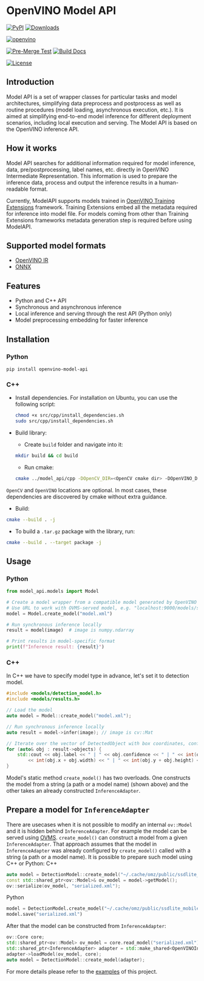 # OpenVINO Model API

[![PyPI](https://img.shields.io/pypi/v/otx)](https://pypi.org/project/openvino-model-api)
[![Downloads](https://static.pepy.tech/personalized-badge/otx?period=total&units=international_system&left_color=grey&right_color=green&left_text=PyPI%20Downloads)](https://pepy.tech/project/openvino-model-api)

<!-- markdownlint-disable MD042 -->

[![openvino](https://img.shields.io/badge/openvino-2025.1-purple)]()

<!-- markdownlint-enable  MD042 -->

[![Pre-Merge Test](https://github.com/open-edge-platform/model_api/actions/workflows/pre_commit.yml/badge.svg)](https://github.com/open-edge-platform/model_api/actions/workflows/pre_commit.yml)
[![Build Docs](https://github.com/open-edge-platform/model_api/actions/workflows/docs.yml/badge.svg)](https://github.com/open-edge-platform/model_api/actions/workflows/docs.yml)

[![License](https://img.shields.io/badge/License-Apache%202.0-blue.svg)](https://opensource.org/licenses/Apache-2.0)

## Introduction

Model API is a set of wrapper classes for particular tasks and model architectures, simplifying data preprocess and postprocess as well as routine procedures (model loading, asynchronous execution, etc.). It is aimed at simplifying end-to-end model inference for different deployment scenarios, including local execution and serving. The Model API is based on the OpenVINO inference API.

## How it works

Model API searches for additional information required for model inference, data, pre/postprocessing, label names, etc. directly in OpenVINO Intermediate Representation. This information is used to prepare the inference data, process and output the inference results in a human-readable format.

Currently, ModelAPI supports models trained in [OpenVINO Training Extensions](https://github.com/openvinotoolkit/training_extensions) framework.
Training Extensions embed all the metadata required for inference into model file. For models coming from other than Training Extensions frameworks metadata generation step is required before using ModelAPI.

## Supported model formats

- [OpenVINO IR](https://docs.openvino.ai/2025/documentation/openvino-ir-format.html)
- [ONNX](https://onnx.ai)

## Features

- Python and C++ API
- Synchronous and asynchronous inference
- Local inference and serving through the rest API (Python only)
- Model preprocessing embedding for faster inference

## Installation

### Python

`pip install openvino-model-api`

### C++

- Install dependencies. For installation on Ubuntu, you can use the following script:

  ```bash
  chmod +x src/cpp/install_dependencies.sh
  sudo src/cpp/install_dependencies.sh
  ```

- Build library:
  - Create `build` folder and navigate into it:

  ```bash
  mkdir build && cd build
  ```
  - Run cmake:

  ```bash
  cmake ../model_api/cpp -DOpenCV_DIR=<OpenCV cmake dir> -DOpenVINO_DIR=<OpenVINO cmake dir>
  ```

`OpenCV` and `OpenVINO` locations are optional. In most cases, these dependencies are discovered by cmake without extra guidance.

- Build:

```bash
cmake --build . -j
```

- To build a `.tar.gz` package with the library, run:

```bash
cmake --build . --target package -j
```

## Usage

### Python

```python
from model_api.models import Model

# Create a model wrapper from a compatible model generated by OpenVINO Training Extensions
# Use URL to work with OVMS-served model, e.g. "localhost:9000/models/ssdlite_mobilenet_v2"
model = Model.create_model("model.xml")

# Run synchronous inference locally
result = model(image)  # image is numpy.ndarray

# Print results in model-specific format
print(f"Inference result: {result}")
```

### C++

In C++ we have to specify model type in advance, let's set it to detection model.

```cpp
#include <models/detection_model.h>
#include <models/results.h>

// Load the model
auto model = Model::create_model("model.xml");

// Run synchronous inference locally
auto result = model->infer(image); // image is cv::Mat

// Iterate over the vector of DetectedObject with box coordinates, confidence and label string
for (auto& obj : result->objects) {
    std::cout << obj.label << " | " << obj.confidence << " | " << int(obj.x) << " | " << int(obj.y) << " | "
        << int(obj.x + obj.width) << " | " << int(obj.y + obj.height) << std::endl;
}
```

Model's static method `create_model()` has two overloads. One constructs the model from a string (a path or a model name) (shown above) and the other takes an already constructed `InferenceAdapter`.

## Prepare a model for `InferenceAdapter`

There are usecases when it is not possible to modify an internal `ov::Model` and it is hidden behind `InferenceAdapter`. For example the model can be served using [OVMS](https://github.com/openvinotoolkit/model_server). `create_model()` can construct a model from a given `InferenceAdapter`. That approach assumes that the model in `InferenceAdapter` was already configured by `create_model()` called with a string (a path or a model name). It is possible to prepare such model using C++ or Python:
C++

```Cpp
auto model = DetectionModel::create_model("~/.cache/omz/public/ssdlite_mobilenet_v2/FP16/ssdlite_mobilenet_v2.xml");
const std::shared_ptr<ov::Model>& ov_model = model->getModel();
ov::serialize(ov_model, "serialized.xml");
```

Python

```python
model = DetectionModel.create_model("~/.cache/omz/public/ssdlite_mobilenet_v2/FP16/ssdlite_mobilenet_v2.xml")
model.save("serialized.xml")
```

After that the model can be constructed from `InferenceAdapter`:

```cpp
ov::Core core;
std::shared_ptr<ov::Model> ov_model = core.read_model("serialized.xml");
std::shared_ptr<InferenceAdapter> adapter = std::make_shared<OpenVINOInferenceAdapter>();
adapter->loadModel(ov_model, core);
auto model = DetectionModel::create_model(adapter);
```

For more details please refer to the [examples](https://github.com/openvinotoolkit/model_api/tree/master/examples) of this project.
